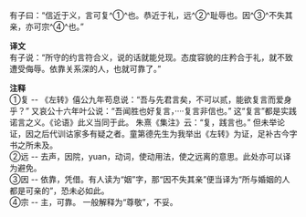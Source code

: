 有子曰：“信近于义，言可复^①^也。恭近于礼，远^②^耻辱也。因^③^不失其亲，亦可宗^④^也。”

**译文**  
有子说：“所守的约言符合义，说的话就能兑现。态度容貌的庄矜合于礼，就不致遭受侮辱。依靠关系深的人，也就可靠了。”

**注释**  
①复 -- 《左转》僖公九年苟息说：“吾与先君言矣，不可以贰，能欲复言而爱身乎？” 又哀公十六年叶公说：“吾闻胜也好复言，····复言非信也。”  这“复言”都是实践诺言之义。《论语》此义当同于此。 朱熹《集注》云：“复，践言也。” 但未举论证，因之后代训诂家多有疑之者。童第德先生为我举出《左转》为证，足补古今字书之所未及。  
②远 -- 去声，因院，yuan，动词，使动用法，使之远离的意思。此处亦可以译为避免。  
③因 -- 依靠，凭借。有人读为“姻”字，那“因不失其亲”便当译为“所与婚姻的人都是可亲的”，恐未必如此。  
④宗 -- 主，可靠。  一般解释为“尊敬”，不妥。  
